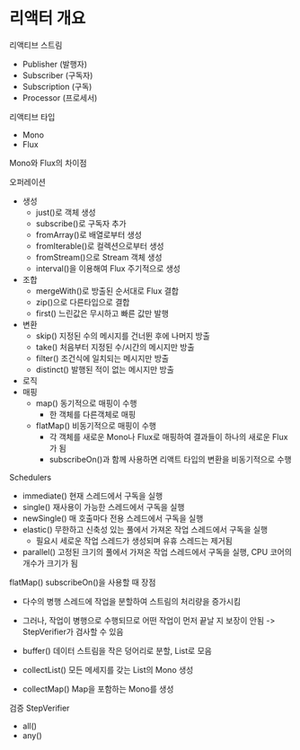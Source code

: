 # 리액터 개요

리액티브 스트림
- Publisher (발행자)
- Subscriber (구독자)
- Subscription (구독)
- Processor (프로세서)

리액티브 타입
- Mono
- Flux 

Mono와 Flux의 차이점

오퍼레이션
- 생성
  - just()로 객체 생성
  - subscribe()로 구독자 추가
  - fromArray()로 배열로부터 생성
  - fromIterable()로 컬렉션으로부터 생성 
  - fromStream()으로 Stream 객체 생성
  - interval()을 이용해여 Flux 주기적으로 생성
- 조합
  - mergeWith()로 방출된 순서대로 Flux 결합
  - zip()으로 다른타입으로 결합
  - first() 느린값은 무시하고 빠른 값만 발행 
- 변환
  - skip() 지정된 수의 메시지를 건너뛴 후에 나머지 방출
  - take() 처음부터 지정된 수/시간의 메시지만 방출
  - filter() 조건식에 일치되는 메시지만 방출
  - distinct() 발행된 적이 없는 메시지만 방출
- 로직
- 매핑
  - map() 동기적으로 매핑이 수행
    - 한 객체를 다른객체로 매핑
  - flatMap() 비동기적으로 매핑이 수행
    - 각 객체를 새로운 Mono나 Flux로 매핑하여 결과들이 하나의 새로운 Flux가 됨
    - subscribeOn()과 함께 사용하면 리액트 타입의 변환을 비동기적으로 수행

Schedulers
- immediate() 현재 스레드에서 구독을 실행
- single() 재사용이 가능한 스레드에서 구독을 실행 
- newSingle() 매 호출마다 전용 스레드에서 구독을 실행
- elastic() 무한하고 신축성 있는 풀에서 가져온 작업 스레드에서 구독을 실행
  - 필요시 세로운 작업 스레드가 생성되며 유휴 스레드는 제거됨
- parallel() 고정된 크기의 풀에서 가져온 작업 스레드에서 구독을 실행, CPU 코어의 개수가 크기가 됨


flatMap() subscribeOn()을 사용할 때 장점
- 다수의 병행 스레드에 작업을 분할하여 스트림의 처리량을 증가시킴
- 그러나, 작업이 병행으로 수행되므로 어떤 작업이 먼저 끝날 지 보장이 안됨
  -> StepVerifier가 검사할 수 있음


- buffer() 데이터 스트림을 작은 덩어리로 분할, List로 모음 
- collectList() 모든 메세지를 갖는 List의 Mono 생성
- collectMap() Map을 포함하는 Mono를 생성


검증
StepVerifier
- all()
- any()












